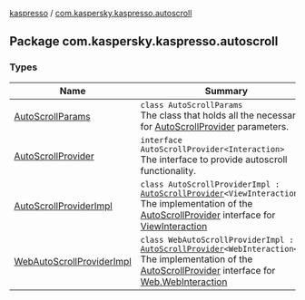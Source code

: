 [kaspresso](../index.md) / [com.kaspersky.kaspresso.autoscroll](./index.md)

## Package com.kaspersky.kaspresso.autoscroll

### Types

| Name | Summary |
|---|---|
| [AutoScrollParams](-auto-scroll-params/index.md) | `class AutoScrollParams`<br>The class that holds all the necessary for [AutoScrollProvider](-auto-scroll-provider/index.md) parameters. |
| [AutoScrollProvider](-auto-scroll-provider/index.md) | `interface AutoScrollProvider<Interaction>`<br>The interface to provide autoscroll functionality. |
| [AutoScrollProviderImpl](-auto-scroll-provider-impl/index.md) | `class AutoScrollProviderImpl : `[`AutoScrollProvider`](-auto-scroll-provider/index.md)`<ViewInteraction>`<br>The implementation of the [AutoScrollProvider](-auto-scroll-provider/index.md) interface for [ViewInteraction](#) |
| [WebAutoScrollProviderImpl](-web-auto-scroll-provider-impl/index.md) | `class WebAutoScrollProviderImpl : `[`AutoScrollProvider`](-auto-scroll-provider/index.md)`<WebInteraction<*>>`<br>The implementation of the [AutoScrollProvider](-auto-scroll-provider/index.md) interface for [Web.WebInteraction](#) |
